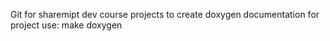 Git for sharemipt dev course projects
to create doxygen documentation for project use:
make doxygen
